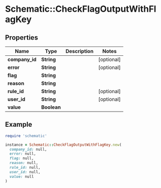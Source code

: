 # Schematic::CheckFlagOutputWithFlagKey

## Properties

| Name | Type | Description | Notes |
| ---- | ---- | ----------- | ----- |
| **company_id** | **String** |  | [optional] |
| **error** | **String** |  | [optional] |
| **flag** | **String** |  |  |
| **reason** | **String** |  |  |
| **rule_id** | **String** |  | [optional] |
| **user_id** | **String** |  | [optional] |
| **value** | **Boolean** |  |  |

## Example

```ruby
require 'schematic'

instance = Schematic::CheckFlagOutputWithFlagKey.new(
  company_id: null,
  error: null,
  flag: null,
  reason: null,
  rule_id: null,
  user_id: null,
  value: null
)
```

